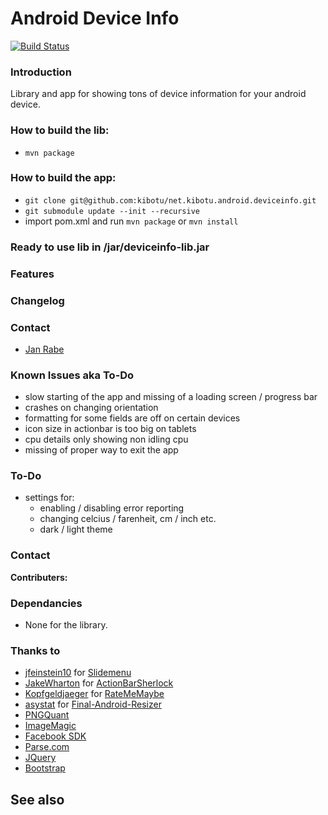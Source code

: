 Android Device Info
==========================

[![Build Status](https://travis-ci.org/kibotu/net.kibotu.android.deviceinfo.svg)](https://travis-ci.org/kibotu/net.kibotu.android.deviceinfo)

### Introduction

Library and app for showing tons of device information for your android device.


### How to build the lib:

- `mvn package`

### How to build the app:

- `git clone git@github.com:kibotu/net.kibotu.android.deviceinfo.git`
- `git submodule update --init --recursive`
- import pom.xml and run `mvn package` or `mvn install`

### Ready to use lib in /jar/deviceinfo-lib.jar

### Features

### Changelog

### Contact
* [Jan Rabe](mailto:jan.rabe@wooga.com)

### Known Issues aka To-Do

- slow starting of the app and missing of a loading screen / progress bar
- crashes on changing orientation
- formatting for some fields are off on certain devices
- icon size in actionbar is too big on tablets
- cpu details only showing non idling cpu
- missing of proper way to exit the app
 
### To-Do

- settings for: 
    - enabling / disabling error reporting
    - changing celcius / farenheit, cm / inch etc.
    - dark / light theme

### Contact

**Contributers:**

### Dependancies 
* None for the library.

### Thanks to 

* [jfeinstein10](https://github.com/jfeinstein10) for [Slidemenu](https://github.com/jfeinstein10/SlidingMenu)
* [JakeWharton](https://github.com/JakeWharton) for [ActionBarSherlock](https://github.com/JakeWharton/ActionBarSherlock) 
* [Kopfgeldjaeger](https://github.com/Kopfgeldjaeger) for [RateMeMaybe](https://github.com/Kopfgeldjaeger/RateMeMaybe)
* [asystat](https://github.com/asystat) for [Final-Android-Resizer](https://github.com/asystat/Final-Android-Resizer)
* [PNGQuant](https://github.com/pornel/pngquant)
* [ImageMagic](https://github.com/trevor/ImageMagick)
* [Facebook SDK](https://github.com/facebook/facebook-android-sdk)
* [Parse.com](https://parse.com/)
* [JQuery](https://github.com/jquery/jquery) 
* [Bootstrap](https://github.com/twbs/bootstrap)

## See also